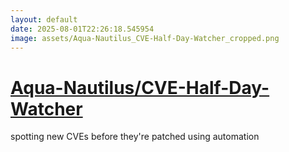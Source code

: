 ```yaml
---
layout: default
date: 2025-08-01T22:26:18.545954
image: assets/Aqua-Nautilus_CVE-Half-Day-Watcher_cropped.png
---
```


# [Aqua-Nautilus/CVE-Half-Day-Watcher](https://github.com/Aqua-Nautilus/CVE-Half-Day-Watcher)

spotting new CVEs before they're patched using automation
